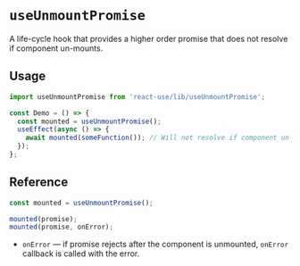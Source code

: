 # `useUnmountPromise`

A life-cycle hook that provides a higher order promise that does not resolve if component un-mounts.


## Usage 

```ts
import useUnmountPromise from 'react-use/lib/useUnmountPromise';

const Demo = () => {
  const mounted = useUnmountPromise();
  useEffect(async () => {
    await mounted(someFunction()); // Will not resolve if component un-mounts.
  });
};
```


## Reference

```ts
const mounted = useUnmountPromise();

mounted(promise);
mounted(promise, onError);
```

- `onError` &mdash; if promise rejects after the component is unmounted, `onError`
  callback is called with the error.
